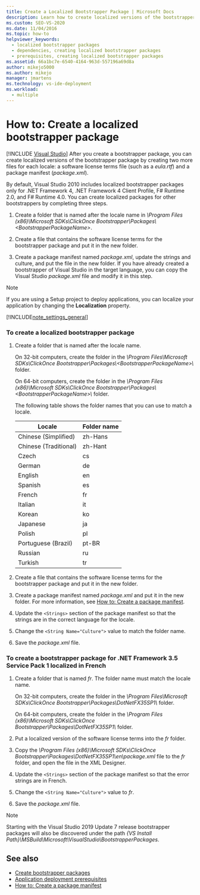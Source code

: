 ```yaml
---
title: Create a Localized Bootstrapper Package | Microsoft Docs
description: Learn how to create localized versions of the bootstrapper package in ClickOnce by creating two more files for each locale.
ms.custom: SEO-VS-2020
ms.date: 11/04/2016
ms.topic: how-to
helpviewer_keywords: 
  - localized bootstrapper packages
  - dependencies, creating localized bootstrapper packages
  - prerequisites, creating localized bootstrapper packages
ms.assetid: 66a1bc7e-6540-4164-963d-557196a69d8a
author: mikejo5000
ms.author: mikejo
manager: jmartens
ms.technology: vs-ide-deployment
ms.workload: 
  - multiple
---
```

# How to: Create a localized bootstrapper package

 [!INCLUDE [Visual Studio](~/includes/applies-to-version/vs-not-mac.md)]
After you create a bootstrapper package, you can create localized versions of the bootstrapper package by creating two more files for each locale: a software license terms file (such as a *eula.rtf*) and a package manifest (*package.xml*).

 By default, Visual Studio 2010 includes localized bootstrapper packages only for .NET Framework 4, .NET Framework 4 Client Profile, F# Runtime 2.0, and F# Runtime 4.0. You can create localized packages for other bootstrappers by completing three steps.

1. Create a folder that is named after the locale name in *\Program Files (x86)\Microsoft SDKs\ClickOnce Bootstrapper\Packages\\\<BootstrapperPackageName>*.

2. Create a file that contains the software license terms for the bootstrapper package and put it in the new folder.

3. Create a package manifest named *package.xml*, update the strings and culture, and put the file in the new folder. If you have already created a bootstrapper of Visual Studio in the target language, you can copy the Visual Studio *package.xml* file and modify it in this step.

> [!NOTE]
> If you are using a Setup project to deploy applications, you can localize your application by changing the **Localization** property.

 [!INCLUDE[note_settings_general](../data-tools/includes/note_settings_general_md.md)]

### To create a localized bootstrapper package

1. Create a folder that is named after the locale name.

     On 32-bit computers, create the folder in the *\Program Files\Microsoft SDKs\ClickOnce Bootstrapper\Packages\\\<BootstrapperPackageName>\\* folder.

     On 64-bit computers, create the folder in the *\Program Files (x86)\Microsoft SDKs\ClickOnce Bootstrapper\Packages\\\<BootstrapperPackageName>\\* folder.

     The following table shows the folder names that you can use to match a locale.

    |Locale|Folder name|
    |------------|-----------------|
    |Chinese (Simplified)|zh-Hans|
    |Chinese (Traditional)|zh-Hant|
    |Czech|cs|
    |German|de|
    |English|en|
    |Spanish|es|
    |French|fr|
    |Italian|it|
    |Korean|ko|
    |Japanese|ja|
    |Polish|pl|
    |Portuguese (Brazil)|pt-BR|
    |Russian|ru|
    |Turkish|tr|

2. Create a file that contains the software license terms for the bootstrapper package and put it in the new folder.

3. Create a package manifest named *package.xml* and put it in the new folder. For more information, see [How to: Create a package manifest](../deployment/how-to-create-a-package-manifest.md).

4. Update the `<Strings>` section of the package manifest so that the strings are in the correct language for the locale.

5. Change the `<String Name="Culture">` value to match the folder name.

6. Save the *package.xml* file.

### To create a bootstrapper package for .NET Framework 3.5 Service Pack 1 localized in French

1. Create a folder that is named *fr*. The folder name must match the locale name.

     On 32-bit computers, create the folder in the *\Program Files\Microsoft SDKs\ClickOnce Bootstrapper\Packages\DotNetFX35SP1\\* folder.

     On 64-bit computers, create the folder in the *\Program Files (x86)\Microsoft SDKs\ClickOnce Bootstrapper\Packages\DotNetFX35SP1\\* folder.

2. Put a localized version of the software license terms into the *fr* folder.

3. Copy the *\Program Files (x86)\Microsoft SDKs\ClickOnce Bootstrapper\Packages\DotNetFX35SP1\en\package.xml* file to the *fr* folder, and open the file in the XML Designer.

4. Update the `<Strings>` section of the package manifest so that the error strings are in French.

5. Change the `<String Name="Culture">` value to *fr*.

6. Save the *package.xml* file.

>[!NOTE]
> Starting with the Visual Studio 2019 Update 7 release bootstrapper packages will also be discovered under the path *{VS Install Path}\MSBuild\Microsoft\VisualStudio\BootstrapperPackages*.

## See also
- [Create bootstrapper packages](../deployment/creating-bootstrapper-packages.md)
- [Application deployment prerequisites](../deployment/application-deployment-prerequisites.md)
- [How to: Create a package manifest](../deployment/how-to-create-a-package-manifest.md)
